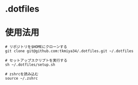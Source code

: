 .dotfiles
=========
# 使用法用

```
# リポジトリを$HOMEにクローンする
git clone git@github.com:tkmiya34/.dotfiles.git ~/.dotfiles

# セットアップスクリプトを実行する
sh ~/.dotfiles/setup.sh

# zshrcを読み込む
source ~/.zshrc
```
